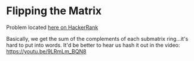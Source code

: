 # Flipping the Matrix
Problem located [here on HackerRank](https://www.hackerrank.com/challenges/flipping-the-matrix)

Basically, we get the sum of the complements of each submatrix ring...it's hard to put into words. 
It'd be better to hear us hash it out in the video: https://youtu.be/9LRmLm_BQN8
